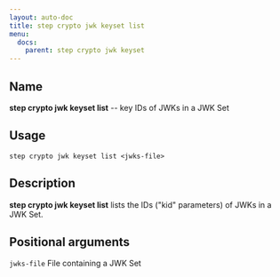 ```yaml
---
layout: auto-doc
title: step crypto jwk keyset list
menu:
  docs:
    parent: step crypto jwk keyset
---
```


## Name
**step crypto jwk keyset list** -- key IDs of JWKs in a JWK Set

## Usage

```raw
step crypto jwk keyset list <jwks-file>
```

## Description

**step crypto jwk keyset list** lists the IDs ("kid" parameters) of JWKs in a
JWK Set.

## Positional arguments

`jwks-file`
File containing a JWK Set
